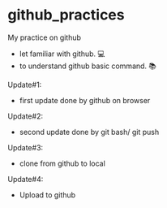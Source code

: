 # github_practices
My practice on github
  * let familiar with github. :computer:
  * to understand github basic command. :books:

Update#1:
  * first update done by github on browser

Update#2:
  * second update done by git bash/ git push
  
Update#3:
  * clone from github to local

Update#4:
  * Upload to github
